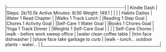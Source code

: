 |-----------------------------------------------------------|
|                    Kindle Dash                            |
|Steps: 2k/10.5k   Active Minutes: 8/30 Weight: 149.1       |
|                                                           |
|      Habits                  Dailies                      |   
|Water        1               Read Chapter                  |
|Walks        1               Track Lunch                   |
|Reading      1               Step Goal                     |
|Chores       1               Activity Goal                 |
|Self-Care    1               Water Goal                    |
|Books        1               Chores Goal                   |
|Yoga         1               Track Dinner                  |
|Weights      1               Self-Care Goal                |
|                                                           |
|      Self-Care                  Chores                    |
|walk - before work           sweep office                  |
|water                        clean coffee table            |
|trim face                    dishwasher                    |
|shave face                   take garbage to curb          |
|walk - lunch...              outdoor plants - water...     |
|___________________________________________________________|
